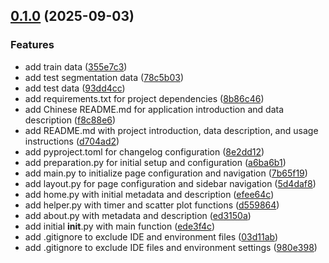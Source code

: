 <!-- insertion marker -->
<a name="0.1.0"></a>

## [0.1.0](https://github.com///compare/20ab7f5cddc75ae1f417db791046b91c6163d27b...0.1.0) (2025-09-03)

### Features

- add train data ([355e7c3](https://github.com///commit/355e7c3ebd8a5c9c3dbd3acee81374324a80e063))
- add test segmentation data ([78c5b03](https://github.com///commit/78c5b03cfcaa700921055e0910062e977d4580dd))
- add test data ([93dd4cc](https://github.com///commit/93dd4ccb4ce4e4483a67f4da9cb8de717a37dfda))
- add requirements.txt for project dependencies ([8b86c46](https://github.com///commit/8b86c46378315734004cfa20656577acc2430639))
- add Chinese README.md for application introduction and data description ([f8c88e6](https://github.com///commit/f8c88e625ccffa5526bfb0fe0bc8e94f86a315ee))
- add README.md with project introduction, data description, and usage instructions ([d704ad2](https://github.com///commit/d704ad2b2f9ba371342844071d760a7b4b07e86a))
- add pyproject.toml for changelog configuration ([8e2dd12](https://github.com///commit/8e2dd124317d61e4b4237a92f5adcacc44cce8c8))
- add preparation.py for initial setup and configuration ([a6ba6b1](https://github.com///commit/a6ba6b19e13f64d9e546b64da8c60d9aaec680ec))
- add main.py to initialize page configuration and navigation ([7b65f19](https://github.com///commit/7b65f19a9341cb86d223b22e340467535d4f85f6))
- add layout.py for page configuration and sidebar navigation ([5d4daf8](https://github.com///commit/5d4daf899f749c29c259e38ce9f6ce568aad0b90))
- add home.py with initial metadata and description ([efee64c](https://github.com///commit/efee64ce6121d689cb6357e10bfbe06b52424f6a))
- add helper.py with timer and scatter plot functions ([d559864](https://github.com///commit/d5598644b968612dd4391173cc26983f4732c63d))
- add about.py with metadata and description ([ed3150a](https://github.com///commit/ed3150a495773589be953545517a35ba5cce0a7c))
- add initial __init__.py with main function ([ede3f4c](https://github.com///commit/ede3f4c80fcd6dcb53f705a6c9785cc6b021bd34))
- add .gitignore to exclude IDE and environment files ([03d11ab](https://github.com///commit/03d11ab67947bc10d43fb5f1224f5f7902fedd1d))
- add .gitignore to exclude IDE files and environment settings ([980e398](https://github.com///commit/980e398bbe86614a0ea9a3e9e68f9ebe6309f813))

